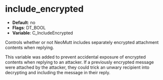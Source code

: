 # include_encrypted

- **Default**: no
- **Flags**: DT_BOOL
- **Variable**: C_IncludeEncrypted

Controls whether or not NeoMutt includes separately encrypted attachment
contents when replying.

This variable was added to prevent accidental exposure of encrypted
contents when replying to an attacker.  If a previously encrypted message
were attached by the attacker, they could trick an unwary recipient into
decrypting and including the message in their reply.
